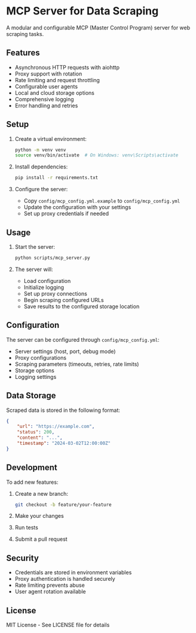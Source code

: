 # MCP Server for Data Scraping

A modular and configurable MCP (Master Control Program) server for web scraping tasks.

## Features

- Asynchronous HTTP requests with aiohttp
- Proxy support with rotation
- Rate limiting and request throttling
- Configurable user agents
- Local and cloud storage options
- Comprehensive logging
- Error handling and retries

## Setup

1. Create a virtual environment:
   ```bash
   python -m venv venv
   source venv/bin/activate  # On Windows: venv\Scripts\activate
   ```

2. Install dependencies:
   ```bash
   pip install -r requirements.txt
   ```

3. Configure the server:
   - Copy `config/mcp_config.yml.example` to `config/mcp_config.yml`
   - Update the configuration with your settings
   - Set up proxy credentials if needed

## Usage

1. Start the server:
   ```bash
   python scripts/mcp_server.py
   ```

2. The server will:
   - Load configuration
   - Initialize logging
   - Set up proxy connections
   - Begin scraping configured URLs
   - Save results to the configured storage location

## Configuration

The server can be configured through `config/mcp_config.yml`:

- Server settings (host, port, debug mode)
- Proxy configurations
- Scraping parameters (timeouts, retries, rate limits)
- Storage options
- Logging settings

## Data Storage

Scraped data is stored in the following format:
```json
{
    "url": "https://example.com",
    "status": 200,
    "content": "...",
    "timestamp": "2024-03-02T12:00:00Z"
}
```

## Development

To add new features:

1. Create a new branch:
   ```bash
   git checkout -b feature/your-feature
   ```

2. Make your changes
3. Run tests
4. Submit a pull request

## Security

- Credentials are stored in environment variables
- Proxy authentication is handled securely
- Rate limiting prevents abuse
- User agent rotation available

## License

MIT License - See LICENSE file for details 